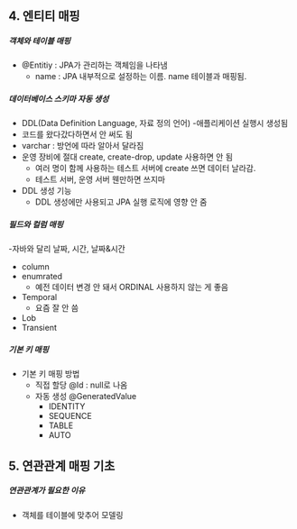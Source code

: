 ## 4. 엔티티 매핑
##### 객체와 테이블 매핑
- @Entitiy : JPA가 관리하는 객체임을 나타냄
  - name : JPA 내부적으로 설정하는 이름. name 테이블과 매핑됨.
##### 데이터베이스 스키마 자동 생성
- DDL(Data Definition Language, 자료 정의 언어)
-애플리케이션 실행시 생성됨
- 코드를 왔다갔다하면서 안 써도 됨
- varchar : 방언에 따라 알아서 달라짐
- 운영 장비에 절대 create, create-drop, update 사용하면  안 됨
  - 여러 명이 함께 사용하는 테스트 서버에 create 쓰면 데이터 날라감.
  - 테스트 서버, 운영 서버 웬만하면 쓰지마
- DDL 생성 기능
  - DDL 생성에만 사용되고 JPA 실행 로직에 영향 안 줌
##### 필드와 컬럼 매핑
-자바와 달리 날짜, 시간, 날짜&시간
- column
- enumrated
  - 예전 데이터 변경 안 돼서 ORDINAL 사용하지 않는 게 좋음
- Temporal
  - 요즘 잘 안 씀
- Lob
- Transient

##### 기본 키 매핑
- 기본 키 매핑 방법
  - 직접 할당 @Id : null로 나옴
  - 자동 생성 @GeneratedValue
    - IDENTITY
    - SEQUENCE
    - TABLE
    - AUTO

## 5. 연관관계 매핑 기초
##### 연관관계가 필요한 이유
- 객체를 테이블에 맞추어 모델링
